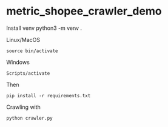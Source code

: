 # metric_shopee_crawler_demo

Install venv
    python3 -m venv .
    
Linux/MacOS

    source bin/activate

Windows

    Scripts/activate
Then

    pip install -r requirements.txt

  
Crawling with

    python crawler.py
